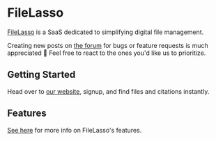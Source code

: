 # FileLasso

[FileLasso](https://filelasso.com) is a SaaS dedicated to simplifying digital file management.

Creating new posts on [the forum](https://filelasso.discourse.group/) for bugs or feature requests is much appreciated 🙂 Feel free to react to the ones you'd like us to prioritize.

## Getting Started

Head over to [our website](https://filelasso.com/), signup, and find files and citations instantly.

## Features

[See here](https://filelasso.com/features) for more info on FileLasso's features.
